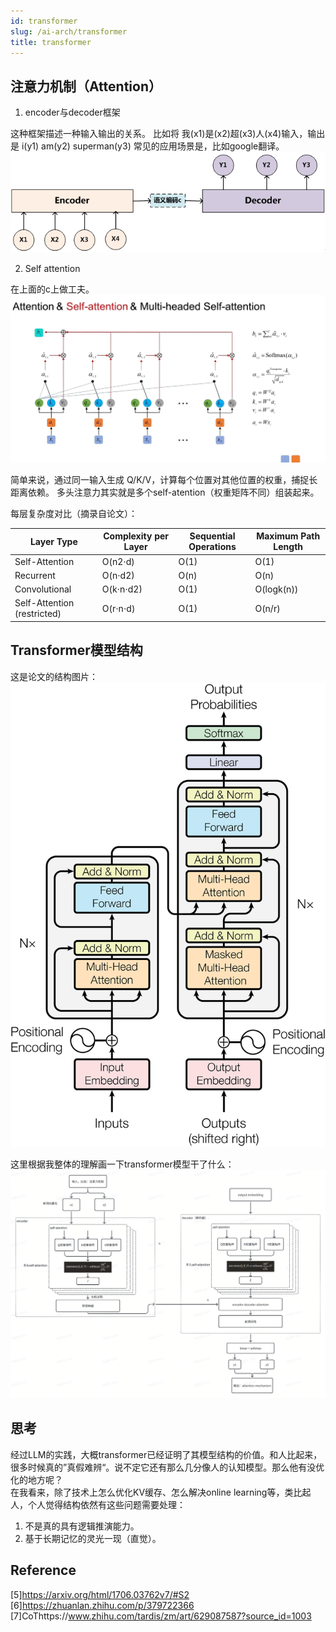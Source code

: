 ```yaml
---
id: transformer
slug: /ai-arch/transformer
title: transformer
---
```


## 注意力机制（Attention）

1. encoder与decoder框架

这种框架描述一种输入输出的关系。
比如将 我(x1)是(x2)超(x3)人(x4)输入，输出是 i(y1) am(y2) superman(y3)
常见的应用场景是，比如google翻译。
![img.png](encoder-decoder.png)

2. Self attention

在上面的c上做工夫。
![img.png](self-attention.png)

简单来说，通过同一输入生成 Q/K/V，计算每个位置对其他位置的权重，捕捉长距离依赖。
多头注意力其实就是多个self-atention（权重矩阵不同）组装起来。


每层复杂度对比（摘录自论文）：

| Layer Type | 	Complexity per Layer            | 	Sequential Operations | 	Maximum Path Length |
|---|----------------------------------|------------------------|----------------------|
| Self-Attention	| O⁢(n2⋅d)                         | 	O⁢(1)                 | 	O⁢(1)               |
| Recurrent| 	O⁢(n⋅d2)	                       | O⁢(n)	                 | O⁢(n)                |
| Convolutional| 	O⁢(k⋅n⋅d2)| 	O⁢(1)                 | 	O⁢(l⁢o⁢gk⁢(n))      |
| Self-Attention (restricted)| 	O⁢(r⋅n⋅d)	| O⁢(1) | 	O⁢(n/r)             |

## Transformer模型结构

这是论文的结构图片：
![img.png](transformer_arch.png)

这里根据我整体的理解画一下transformer模型干了什么：
![img.png](transformer.png)


## 思考

经过LLM的实践，大概transformer已经证明了其模型结构的价值。和人比起来，很多时候真的”真假难辨“。说不定它还有那么几分像人的认知模型。那么他有没优化的地方呢？  
在我看来，除了技术上怎么优化KV缓存、怎么解决online learning等，类比起人，个人觉得结构依然有这些问题需要处理：
1. 不是真的具有逻辑推演能力。
2. 基于长期记忆的灵光一现（直觉）。


## Reference
[5]https://arxiv.org/html/1706.03762v7/#S2
[6]https://zhuanlan.zhihu.com/p/379722366
[7]CoThttps://www.zhihu.com/tardis/zm/art/629087587?source_id=1003


